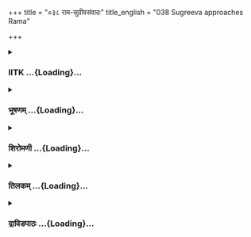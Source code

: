 +++
title = "०३८ राम-सुग्रीवसंवादः"
title_english = "038 Sugreeva approaches Rama"

+++
<div caption="श्रीराम-हरिसीताराममूर्ति-घनपाठिभ्यां वचनम्" class="audioEmbed" src="https://archive.org/download/Ramayana-recitation-Sriram-harisItArAmamUrti-Ghanapaati-v2/Kanda_4/Kanda_4_KSK-038-Rama_Sugreeva_Samvadhaha.mp3"></div>

<div class="js_include collapsed" newlevelforh1="3" title="IITK" unfilled url="/purANam/rAmAyaNam/audIchya-pAThaH/iitk/4_kiShkindhAkANDam/04-vAnara-preShaNam/038_rAma-sugrIvasaMvAdaH.md">
<details><summary><h3>IITK ...{Loading}...</h3></summary>

Sugriva expresses his indebtedness to Rama -- armies of monkeys of
varied forms and strength from different parts of the earth arrive.



#### श्लोकः
##### मूलम्
प्रतिगृह्य च तत्सर्वमुपायनमुपाहृतम्।  
वानरान्सान्त्वयित्वा च सर्वानेव व्यसर्जयत्॥4.38.1॥

##### शब्दार्थः
उपाहृतम् presented, तत् that, सर्वम् all that, उपायनम् gifts, प्रतिगृह्य after taking, सान्त्वयित्वा च pleasing them, सर्वान् एव all of them, वानरान् monkeys, व्यसर्जयत् permitted to go.

##### आङ्ग्लानुवादः
On receiving all the gifts presented by the monkeys, Sugriva permitted them to go happy.



#### श्लोकः
##### मूलम्
विसर्जयित्वा स हरीन् शूरांस्तान्कृतकर्मणः।  
मेने कृतार्थमात्मानं राघवं च महाबलम्॥4.38.2॥

##### शब्दार्थः
सः he, कृतकर्मणः those who have done the task asigned, शूरान् तान् those heroes, हरीन् the monkeys, विसर्जयित्वा after sending away, आत्मानम् himself, महाबलम् powerful, राघवं च and Rama, कृतार्थम् achieved, मेने felt.

##### आङ्ग्लानुवादः
The monkey heroes sent by Sugriva performed the task assigned to them and felt powerful Rama's task has been achieved (a successful beginning has been made).



#### श्लोकः
##### मूलम्
स लक्ष्मणो भीमबलं सर्ववानरसत्तमम्।  
अब्रवीत्प्रश्रितं वाक्यं सुग्रीवं सम्प्रहर्षयन्॥4.38.3॥  
किष्किन्धाया विनिष्क्राम यदि ते सौम्य रोचते।

##### शब्दार्थः
सः लक्ष्मणः that Lakshmana, भीमबलम् of terrific strength, सर्ववानरसत्तमम् foremost among the monkeys, सुग्रीवम् Sugriva, सम्प्रहर्षयन् cheering, प्रश्रितम् humbly, वाक्यम् words, अब्रवीत्  
said, सौम्य O goodnatured, ते to you, रोचते यदि if it pleases, किष्किन्धायाः from Kishkinda, विनिष्क्राम depart.

##### आङ्ग्लानुवादः
Cheering Sugriva, the foremost among the monkeys, the mighty Lakshmana said in a humble wayः 'O goodnatured Sugriva if you would like to come to Rama let us depart  from Kishkinda.



#### श्लोकः
##### मूलम्
तस्य तद्वचनं श्रुत्वा लक्ष्मणस्य सुभाषितम्॥4.38.4॥  
सुग्रीवः परमप्रीतो वाक्यमेतदुवाच ह।  
एवं भवतु गच्छावः स्थेयं त्वच्छासने मया॥4.38.5॥

##### शब्दार्थः
सुग्रीवः Sugriva, सुभाषितम् gentle words, तस्यलक्ष्मणस्य of Lakshmana, तत् वचनम् those words, श्रुत्वा on hearing, परमप्रीतः highly pleased, एतत् this, वाक्यम् word, उवाच ह spoke, एवम् in that manner, भवतु let it be so, गच्छावः we both may go, मया to me, त्वच्छासने at your command, स्थेयम् I should stand.

##### आङ्ग्लानुवादः
Hearing the gentle words of Lakshmana, spoken lovingly in that manner and asking him to come along with him, Sugriva was highly pleased.He agreed to go with him and said, 'As you please. I abide by your command'.



#### श्लोकः
##### मूलम्
तमेवमुक्त्वा सुग्रीवो लक्ष्मणं शुभलक्षणम्।  
विसर्जयामास तदा तारामन्याश्च योषितः॥4.38.6॥

##### शब्दार्थः
सुग्रीवः Sugriva, शुभलक्षणम् auspicious signs, तं लक्ष्मणम् that Lakshmana, एवम् in such a way, उक्त्वा having spoken, तदा then, ताराम् to Tara, अन्याः योषितश्चैव other  women also, विसर्जयामास despatched.

##### आङ्ग्लानुवादः
Sugriva spoke to Lakshmana endowed with auspicious signs, and thereupon permitted Tara and other women to leave the place.



#### श्लोकः
##### मूलम्
एतेत्युच्चैर्हरिवरान्सुग्रीवस्समुदाहरत्।  
तस्य तद्वचनं श्रुत्वा हरयश्शीघ्रमाययुः॥4.38.7॥  
बद्धाञ्जलिपुटास्सर्वे ये स्युः स्त्रीदर्शनक्षमाः।

##### शब्दार्थः
सुग्रीवः Sugriva, एते you come, इति thus, उच्चैः loudly, हरिवरान् foremost of the monkeys, समुदाहरत् as he collected them, तस्य his, तत् that, वचनं श्रुत्वा on hearing the word, ये who, स्त्रीदर्शनक्षमाः female monkeys fit to see, स्युः they be, सर्वे all, हरयः monkeys, बद्धाञ्जलिपुटाः those with folded hands, शीघ्रम् quickly, आययुः came.

##### आङ्ग्लानुवादः
Sugriva called in the monkeys who deserved audience of the female folk of the royal family. They came forward quickly with folded hands welcoming the heroes.



#### श्लोकः
##### मूलम्
तानुवाच ततः प्राप्तान्राजाऽर्कसदृशप्रभः॥4.38.8॥  
उपस्थापयत क्षिप्रं शिबिकां मम वानराः।

##### शब्दार्थः
ततः then, अर्कसदृशप्रभः shining like the Sun, राजा king, प्राप्तान् those who came there, तान् them, उवाच said, वानराः monkeys, मम my, शिबिकाम् palanquin, क्षिप्रम् at once, उपस्थापयत get it here.

##### आङ्ग्लानुवादः
Then seeing the monkeys who had come there, king Sugriva who was shining like the Sungod asked them to get a palanquin ready at once.



#### श्लोकः
##### मूलम्
श्रुत्वा तु वचनं तस्य हरयश्शीघ्रविक्रमाः॥4.38.9॥  
समुपस्थापयामासुश्शिबिकां प्रियदर्शनाम्।

##### शब्दार्थः
शीघ्रविक्रमाः those who were quick to act, हरयः monkeys, तस्य his, वचनम् words, श्रुत्वा after hearing, प्रियदर्शनाम् pleasing to see, शिबिकाम् palanquin, समुपस्थापयामासुः placed in front of him.

##### आङ्ग्लानुवादः
On hearing the king, the monkeys who were quick to act placed a beautiful palanquin in front of him.



#### श्लोकः
##### मूलम्
तामुपस्थापितां दृष्ट्वा शिबिकां वानराधिपः॥4.38.10॥  
लक्ष्मणाऽरुह्यतां शीघ्रमिति सौमित्रिमब्रवीत्।

##### शब्दार्थः
वानराधिपः chief of monkeys, उपस्थापिताम् was brought in, तां शिबिकाम् palanquin, दृष्ट्वा seeing, लक्ष्मण Lakshmana, शीघ्रम् quickly, आरुह्यताम् get on, इति thus, सौमित्रिम् to Saumithri, अब्रवत् said.

##### आङ्ग्लानुवादः
Seeing the palanquin placed in front of Sugriva, the chief of the monkeys requested Lakshmana to get in quickly.



#### श्लोकः
##### मूलम्
इत्युक्त्वा काञ्चनं यानं सुग्रीवस्सूर्यसन्निभम्॥4.38.11॥  
बृहद्भिर्हरिभिर्युक्तमारुरोह सलक्ष्मणः।

##### शब्दार्थः
सुग्रीवः Sugriva, इति thus, उक्त्वा having spoken, सूर्यसन्निभम् shining like the Sun, बृहद्भिः by the strong, हरिभिः by the monkeys, युक्तम् fit to be yoked, काञ्चनम् golden, यानम् that vehicle, सलक्ष्मणः along with Lakshmana, आरुरोह got in.

##### आङ्ग्लानुवादः
With this Sugriva, shining like the Sungod, entered along with Lakshmana the golden palanquin carried by ablebodied monkeys.



#### श्लोकः
##### मूलम्
पाण्डुरेणातपत्रेण म्रियमाणेन मूर्धनि॥4.38.12॥  
शुक्लैश्च वालव्यजनैर्धूयमानैस्समन्ततः।  
शङ्खभेरीनिनादैश्च हरिभिश्चाभिवन्दितः॥4.38.13॥  
निर्ययौ प्राप्य सुग्रीवो राज्यश्रियमनुत्तमाम्।

##### शब्दार्थः
सुग्रीवः Sugriva, अनुत्तमाम् utmost, राज्यश्रियम् royal prosperity, प्राप्य having attained, हरिभिः by monkeys, अभिनन्दितः greeted, मूर्धनि over his head, ध्रियमाणेन holding, शुक्लेश्च पाण्डुरेण with  pale white, आतपत्रेण by an umbrella, समन्ततः all over, धूयमानैः fanning, वालव्यजनैः  made of yaktail, शङ्खभेरीनिनादैश्च by the sounds of conches and drums निर्ययौ set out.

##### आङ्ग्लानुवादः
With a pale white umbrella over his head, white yaktail fans and sounds of conches and drums, Sugriva set out receiving greetings from monkeys, rejoicing in his royal  
glory.



#### श्लोकः
##### मूलम्
स वानरशतैस्तीक्ष्णैर्बहुभि श्शस्त्रपाणिभिः॥4.38.14॥  
परिकीर्णो ययौ तत्र यत्र रामो व्यवस्थितः।

##### शब्दार्थः
सः he, शस्त्रपाणिभिः wielding weapons in hand, तीक्ष्णैः sharp, बहुभिः varied, वानरशतैः by hundreds of monkeys, परिकीर्णः surrounded by, रामः Rama, यत्र where, व्यवस्थितः resided, तत्र there, ययौ went forth.

##### आङ्ग्लानुवादः
Surrounded by hundreds of monkeys wielding various sharp weapons, Sugriva went forth to the region where Rama resided৷৷



#### श्लोकः
##### मूलम्
स तं देशमनुप्राप्य श्रेष्ठं रामनिषेवितम्॥4.38.15॥  
अवातरन्महातेजा श्शिबिकायास्सलक्ष्मणः।

##### शब्दार्थः
महातेजाः brilliant, सलक्ष्मणः along with Lakshmana, सः he, रामनिषेवितम् where Rama was resided, श्रेष्ठम् best, तं देशम् that location, अनुप्राप्य having reached, शिबिकायाः from the palanquin, अवातरत् descended.

##### आङ्ग्लानुवादः
Having reached the place where Rama lived, brilliant Sugriva along with Lakshmana descended from the palanquin.



#### श्लोकः
##### मूलम्
आसाद्य च ततो रामं कृताञ्जलिपुटोऽभवत्॥4.38.16॥  
कृताञ्जलौ स्थिते तस्मिन्वानराश्चाभवंस्तथा।

##### शब्दार्थः
ततः then, रामम् to Rama, आसाद्य approached, कृताञ्जलिपुटः with folded hands, अभवत् remained, तस्मिन् when he, कृताञ्जलौ with folded hands, स्थिते stood, वानराश्च  monkeys also, तथा similarly, अभवन् did so.

##### आङ्ग्लानुवादः
Thereafter Sugriva followed by the monkeys approached Rama, and stood with folded hands.



#### श्लोकः
##### मूलम्
तटाकमिव तं दृष्ट्वा रामः कुड्मलपङ्कजम्॥4.38.17॥  
वानराणां महत्सैन्यं सुग्रीवे प्रीतिमानभूत्।

##### शब्दार्थः
रामः Rama, कुड्मलपङ्कजम् filled with lotus buds, तटाकमिव resembling a pond, वानराणाम् of the vanaras, महत् great, सैन्यम् army, दृष्ट्वा after witnessing, सुग्रीवे at Sugriva, प्रीतिमान् pleased one, अभूत् appeared.

##### आङ्ग्लानुवादः
Rama was pleased on beholding the great army of monkeys standing, resembling a pond full of lotus buds.



#### श्लोकः
##### मूलम्
पादयोः पतितं मूर्ध्ना तमुत्थाप्य हरीश्वरम्॥4.38.18॥  
प्रेम्णा च बहुमानाच्च राघवः परिषस्वजे।

##### शब्दार्थः
राघवः Rama, मूर्ध्ना bending the head, पादयोः at both his feet, पतितम् touching in prostration, तम् him, हरीश्वरम् Sugriva, उत्थाप्य lifted him up, प्रेम्णा च with love, बहुमानाच्च with great regard, परिषस्वजे he embraced.

##### आङ्ग्लानुवादः
Sugriva touched Rama's feet, bending his head down, and Rama lifted him up and embraced him with love and great regard.



#### श्लोकः
##### मूलम्
परिष्वज्य च धर्मात्मा निषीदेति ततोऽब्रवीत्॥4.38.19॥  
निषण्णं तं ततो दृष्ट्वा क्षितौ रामोऽब्रवीद्वचः।

##### शब्दार्थः
ततः thereafter, धर्मात्मा righteous, रामः Rama, परिष्वज्य embracing, ततः then, निषीद sit, इति thus, अब्रवीत् said, वचः words, क्षितौ on the ground, निषण्णाम् sat down, तम् him, दृष्ट्वा on seeing, अब्रवीत् said.

##### आङ्ग्लानुवादः
Embracing him, Rama offered him a seat on the ground and saidः



#### श्लोकः
##### मूलम्
धर्ममर्थं च कामं च यस्तु काले निषेवते॥4.38.20॥  
विभज्य सततं वीरस् स राजा हरिसत्तम।

##### शब्दार्थः
वीरः a hero, हरिसत्तम O best among monkeys, यः whoever, धर्मम् duty, अर्थं च wealth also, कामं च desire too, काले in time, विभज्य after dividing due time, निषेवते attends, सः such a man, राजा is king.

##### आङ्ग्लानुवादः
'O best among the heroic monkeys, a king who apportions his time properly towards pursuit of dharma, artha and kama is a hero and deserves to be a king.



#### श्लोकः
##### मूलम्
हित्वा धर्मं तथाऽर्थं च कामं यस्तु निषेवते॥4.38.21॥  
स वृक्षाग्रे यथा सुप्तः पतितः प्रतिबुध्यते।

##### शब्दार्थः
यः whoever, धर्मम् one's duty, तथा so also, अर्थं च pursuit of wealth also, हित्वा after giving up, कामम् desire, निषेवत् attends, सः he, वृक्षाग्रे on the tree top, सुप्तः इव as one lying, पतितः fallen down, प्रतिबुध्यते gets awakened.

##### आङ्ग्लानुवादः
'One who neglects dharma and artha and pursues only kama (sensuous enjoyment) is like a man asleep on top of the tree, waking up only to realize that he has fallen down.



#### श्लोकः
##### मूलम्
अमित्राणां वधे युक्तो मित्राणां सङ्ग्रहे रतः॥4.38.22॥  
त्रिवर्गफलभोक्ता तु राजा धर्मेण युज्यते।

##### शब्दार्थः
अमित्राणाम् of enemies, वधे in slaying, युक्तः  right, मित्राणाम् of friends, सङ्ग्रहे in the acqusition of, रतः is engaged, राजा that king, धर्मेण with righteousness, युज्यते is associated, त्रिवर्गफलभोक्ता च enjoys the fruits of all the three (dharma, artha and kama) goals of life.

##### आङ्ग्लानुवादः




#### श्लोकः
##### मूलम्
उद्योगसमयस्त्वेषप्राप्तश्शत्रुविनाशन॥4.38.23॥  
सञ्चिन्त्यतां हि पिङ्गेश हरिभिस्सह मन्त्रिभिः।

##### शब्दार्थः
शत्रुविनाशन O slayer of enemies, पिङ्गेश O king of monkeys, एषः this, उद्योगसमयः time for enterprise, प्राप्तः set in, मन्त्रिभिः ministers, हरिभिः सह and with monkeys, सञ्चिन्त्यताम् think over.

##### आङ्ग्लानुवादः
'O king of monkeys, slayer of enemies the time to act has arrived. Think of the strategies with your ministers and other monkeys.



#### श्लोकः
##### मूलम्
एवमुक्तस्तु सुग्रीवो रामं वचनमब्रवीत्॥4.38.24॥  
प्रणष्टा श्रीश्च कीर्तिश्च कपिराज्यं च शाश्वतम्।  
त्वत्प्रसादान्महाबाहो पुनःप्राप्तमिदं मया॥4.38.25॥

##### शब्दार्थः
एवम् in that manner, उक्तः having said, सुग्रीवः Sugriva, रामम् to Rama, वचनम् these words, अब्रवीत् spoke, महाबाहो O longarmed one, प्रणष्टा that had been lost, श्रीश्च fortune, कीर्तिश्च and fame, शाश्वतम् permanent, इदम् this, कपिराज्यं च kingdom of vanaras too, मया by me, त्वत्प्रसादात् by your grace only, प्राप्तम् obtained.

##### आङ्ग्लानुवादः
On hearing this, Sugriva said to Rama,'O longarmed one the fortune, fame and soverignty of vanaras which was lost has been regained only by your grace.



#### श्लोकः
##### मूलम्
तव देव प्रसादाच्च भ्रातुश्च जयतां वर।  
कृतं न प्रतिकुर्याद्यः पुरुषाणां स दूषकः॥4.38.26॥

##### शब्दार्थः
देव O lord, जयतां वर best of the victorious men, तव your, भ्रातुश्च your brother's, प्रसादात् by the grace, च also, कृतम् accomplished, यः whoever, न प्रतिकुर्यात् not help in return, पुरुषाणाम् among men, स दूषकः the lowest.

##### आङ्ग्लानुवादः
'O victorious lord he who does not repay the help got through your grace and your brother's is despicable among men.



#### श्लोकः
##### मूलम्
एते वानरमूख्याश्च शतशश्शत्रुसूदन।  
प्राप्ताश्चादाय बलिनः पृथिव्यां सर्ववानरान्॥4.38.27॥

##### शब्दार्थः
शत्रुसूदन destroyer of enemies, शतशः in hundreds, एते these, वानरमुख्याः chiefs of monkeys, पृथिव्याम् on the earth, बलिनः strong ones, सर्ववानरान् all the vanaras, आदाय gathering, प्राप्ताः have reached.

##### आङ्ग्लानुवादः
'O destroyer of enemies hundreds of strong vanara chiefs gathered from all over the earth have reached here.



#### श्लोकः
##### मूलम्
ऋक्षाश्चावहिताश्शूरा गोलाङ्गूलाश्च राघव।  
कान्तारवनदुर्गाणामभिज्ञा घोरदर्शनाः॥4.38.28॥  
देवगन्धर्वपुत्राश्च वानराः कामरूपिणः।  
स्वैस्स्वैः परिवृतास्सैन्यैर्वर्तन्ते पथि राघव॥4.38.29॥

##### शब्दार्थः
राघव O Rama, कान्तार वनदुर्गाणाम् inaccessible fortresses of forests, घोरदर्शनाः of fierce  appearance, ऋक्षाश्च bears, अवाहिताः familiar with every place, शूराः valiant, गोलाङ्गूलाश्च golangulas also, देवगन्धर्वपुत्राश्च loins of divine beings, and gandharvas, कामरूपिणः  who can assume any form at their will, वानराश्च vanaras, स्वैः स्वैः with their, सैन्यैः armies, परिवृताः gathered, पथि on the way, वर्तन्ते are coming.

##### आङ्ग्लानुवादः
'O Rama valiant bears of fierce appearance, also golangulas (a variety of monkeys with tails like cows') familiar with the inaccessible fortresses of forest have come. These monkeys are sons of divine beings and gandharvas who can assume any form at will. They are on their way along with their armies.



#### श्लोकः
##### मूलम्
शतैश्शतसहस्रैश्च वर्तन्ते कोटिभिश्च प्लवङ्गमाः।  
अयुतैश्चावृता वीराश्शङ्कुभिश्च परन्तप ॥4.38.30॥  
अर्बुदैरर्बुदशतैर्मध्यैश्चान्त्यैश्च वानराः।  
समुद्रैश्च परार्धैश्च हरयो हरियूथपाः॥4.38.31॥  
आगमिष्यन्ति ते राजन्महेन्द्रसमविक्रमाः।  
मेरुमन्दरसङ्काशा विन्ध्य मेरुकृतालयाः॥4.38.32॥

##### शब्दार्थः
राजन् O king, वीर heroic, शतैः in hundreds, शतसहस्रैश्च in lakhs, कोटिभिश्च even in crores, प्लवङ्गमाः monkeys, अयुतैश्च in ayutas, शङ्कुभिश्च in sankus(multitudes), अर्बुदैः one hundred millions, अर्बुदशतैः hundreds of arbudas, मध्यैश्च in madhyas, अन्त्येश्च in antyas, आवृताः come together, वानराः monkeys, वर्तन्ते are reaching, समुद्रैश्च in samudras, परार्धैश्च in parardhas, हरयः monkeys, महेन्द्रसमविक्रमाः comparable to Indra in courage, मेरुमन्दरसङ्काशाः mount Meru, and Mandara, विन्ध्यमेरुकृतालयाः mount Vindhya and Meru, हरियूथपाः monkey troops, आगमिष्यन्ति have started coming.

##### आङ्ग्लानुवादः
O scorcher of enemies the vanara troops in hundred thousand crores, ayutas, sanku, arbuda, hundreds of arbudas, madhyas, antyas, samudras and parardhas (100000000000000000), are expected. O king  they are residents of Vindhya and Meru mountains, comparable to lord Indra in courage and appear like mountains Meru and Mandara.



#### श्लोकः
##### मूलम्
ते त्वामभिगमिष्यन्ति राक्षसं ये सबान्धवम्।  
निहत्य रावणं सख्ये ह्यानयिष्यन्ति मैथिलीम्॥4.38.33॥

##### शब्दार्थः
ये those, संख्ये in war, सबान्धवम् with relatives, राक्षसम् ogre, रावणम् Ravana, निहत्य after killing, मैथिलीम् Maithili, आनयिष्यन्ति will bring her, ते they, त्वाम् you, अभिगमिष्यन्ति they will reach you.

##### आङ्ग्लानुवादः
'The monkeys who can kill ogre Ravana and his relatives in battle and bring back Maithili will be arriving shortly.



#### श्लोकः
##### मूलम्
ततस्तमुद्योगमवेक्ष्य बुद्धिमा  
न्हरिप्रवीरस्य निदेशवर्तिनः।  
बभूव हर्षाद्वसुधाधिपात्मजः  
प्रबुद्धनीलोत्पलतुल्यदर्शनः॥4.38.34॥

##### शब्दार्थः
ततः then, बुद्धिमान् wise, वसुधाधिपात्मजः son to king of the earth (Rama), निदेशवर्तिनः those who take orders, हरिप्रवीरस्य of the monkey lord, तमुद्योगम् that effort, अवेक्ष्य observing, हर्षात् with delight, प्रबुद्धनीलोत्पलतुल्यदर्शनः appeared like a blooming blue lotus, बभूव remained.

##### आङ्ग्लानुवादः
The wise statesman, Rama observing the efforts of Sugriva and his attendants looked like a blooming blue lotus through delight.  

#### समाप्तिः
 श्रीमद्रामायणे वाल्मीकीय आदिकाव्ये किष्किन्धाकाण्डे अष्टत्रिंशस्सर्गः॥  
Thus ends of thirtyeighth sarga in Kishkindakanda of the first epic, the Holy Ramayana, composed by sage Valmiki.

</details>
</div>
<div class="js_include collapsed" newlevelforh1="3" title="भूषणम्" unfilled url="/purANam/rAmAyaNam/audIchya-pAThaH/TIkA/bhUShaNa_iitk/4_kiShkindhAkANDam/04-vAnara-preShaNam/038_rAma-sugrIvasaMvAdaH.md">
<details><summary><h3>भूषणम् ...{Loading}...</h3></summary>



प्रतिगृह्य च तत्सर्वमुपायनमुपाहृतम् ।  

वानरान् सान्त्वयित्वा च सर्वानेव व्यसर्जयत्  ॥  ४।३८।१  ॥   

विसर्जयित्वा स हनीन् शूरांस्तान्कृतकर्मणः ।  

मेने कृतार्थमात्मानं राघवं च महाबलम्  ॥  ४।३८।२  ॥   

स लक्ष्मणो भीमबलं सर्ववानरसत्तमम् ।  

अब्रवीत्प्रश्रितं वाक्यं सुग्रीवं सम्प्रहर्षयन् ।  

किष्किन्धाया विनिष्क्राम यदि ते सौम्य रोचते  ॥  ४।३८।३  ॥   

तस्य तद्वचनं श्रुत्वा लक्ष्मणस्य सुभाषितम् ।  

सुग्रीवः परमप्रीतो वाक्यमेतदुवाच ह  ॥  ४।३८।४  ॥   

एवं भवतु गच्छावः स्थेयं त्वच्छासने मया  ॥  ४।३८।५  ॥   

तमेवमुक्त्वा सुग्रीवो लक्ष्मणं शुभलक्षणम् ।  

विसर्जयामास तदा तारामन्याश्च योषितः  ॥  ४।३८।६  ॥   

अथ रामेण सुग्रीवसमागमो ऽष्टात्रिंशे प्रतिगृह्येत्यादि । उपायनम् उपदाम्
 ॥  ४।३८।१६  ॥   

  

एतेत्युच्चैर्हरिवरान् सुग्रीवः समुदाहरत् ।  

तस्य तद्वचनं श्रुत्वा हरयः शीघ्रमाययुः  ॥  ४।३८।७  ॥   

बद्धाञ्जलिपुटाः सर्वे ये स्युः स्त्रीदर्शनक्षमाः ।  

तानुवाच ततः प्राप्तान् राजा ऽर्कसदृशप्रभः  ॥  ४।३८।८  ॥   

उपस्थापयत क्षिप्रं शिबिकां मम वानराः  ॥  ४।३८।९  ॥   

श्रुत्वा तु वचनं तस्य हरयः शीघ्रविक्रमाः ।  

समुपस्थापयामासुः शिबिकां प्रियदर्शनाम्  ॥  ४।३८।१०  ॥   

तामुपस्थापितां दृष्ट्वा शिबिकां वानराधिपः ।  

लक्ष्मणारुह्यातां शीघ्रमिति सौमित्रिमब्रवीत्  ॥  ४।३८।११  ॥   

एतेति । एत आगच्छत  ॥  ४।३८।७११  ॥   

  

इत्युक्त्वा काञ्चनं यानं सुग्रीवः सूर्यसन्निभम् ।  

बृहद्भिर्हरिभिर्युक्तमारुरोह सलक्ष्मणः  ॥  ४।३८।१२  ॥   

पाण्डुरेणातपत्रेण ध्रियमाणेन मूर्धनि ।  

शुक्लैश्च वालव्यजनैर्धूयमानैः समन्ततः  ॥  ४।३८।१३  ॥   

शङ्खभेरीनिनादैश्च हरिभिश्चाभिनन्दितः ।  

निर्ययौ प्राप्य सुग्रीवो राज्यश्रियमनुत्तमाम्  ॥  ४।३८।१४  ॥   

स वानरशतैस्तीक्ष्णैर्बहुभिः शस्त्रपाणिभिः ।  

परिकीर्णो ययौ तत्र यत्र रामो व्यवस्थितः  ॥  ४।३८।१५  ॥   

स तं देशमनुप्राप्य श्रेष्ठं रामनिषेवितम् ।  

अवातरन्महातेजाः शिबिकायाः सलक्ष्मणः  ॥  ४।३८।१६  ॥   

इत्युक्त्वेति । हरिभिः वाहकहरिभिः  ॥  ४।३८।१२१६  ॥   

  

आसाद्य च ततो रामं कृताञ्जलिपुटो ऽभवत् ।  

कृताञ्जलौ स्थिते तस्मिन् वानराश्चाभवंस्तथा  ॥  ४।३८।१७  ॥   

तटाकमिव तद् दृष्ट्वा रामः कुड्मलपङ्कजम् ।  

वानराणां महत्सैन्यं सुग्रीवे प्रीतिमानभूत्  ॥  ४।३८।१८  ॥   

आसाद्येति । तथा ऽभवन् कृताञ्जलिपुटा अभवन्  ॥  ४।३८।१७,१८  ॥   

  

पादयोः पतितं मूर्ध्ना तमुत्थाप्य हरीश्वरम् ।  

प्रेम्णा च बहुमानाच्च राघवः परिषस्वजे  ॥  ४।३८।१९  ॥   

परिष्वज्य च धर्मात्मा निषीदेति ततो ऽब्रवीत्  ॥  ४।३८।२०  ॥   

तं निषण्णं ततो दृष्ट्वा क्षितौ रामो ऽब्रवीद्वचः  ॥  ४।३८।२१  ॥   

धर्ममर्थं च कामं च यस्तु काले निषेवते ।  

विभज्य सततं वीर स राजा हरिसत्तम  ॥  ४।३८।२२  ॥   

हित्वा धर्मं तथा ऽर्थं च कामं यस्तु निषेवते ।  

स वृक्षाग्रे यथा सुप्तः पतितः प्रतिबुध्यते  ॥  ४।३८।२३  ॥   

पादयोरिति । पूर्वं दूरादञ्जलिः कृतः सम्प्रति समीपे पादयोः पतनम्  ॥ 
४।३८।१९२३  ॥   

  

अमित्राणां वधे युक्तो मित्राणां सङ्ग्रहे रतः ।  

त्रिवर्गफलभोक्ता तु राजा धर्मेण युज्यते  ॥  ४।३८।२४  ॥   

उद्योगसमयस्त्वेष प्राप्तः शत्रुविनाशन ।  

सञ्चिन्त्यतां हि पिङ्गेश हरिभिः सह मन्त्रिभिः  ॥  ४।३८।२५  ॥   

एवमुक्तस्तु सुग्रीवो रामं वचनमब्रवीत्  ॥  ४।३८।२६  ॥   

अमित्राणामिति । त्रिवर्गफलभोक्ता यथाकालं धर्मार्थकामरूपफलभोक्ता ।
अयथाकालानुष्ठानवैषम्यं द्योतयति तुशब्दः । धर्मेण राजधर्मेण  ॥  ४।३८।२४२६
 ॥   

  

प्रनष्टा श्रीश्च कीर्तिश्च कपिराज्यं च शाश्वतम् ।  

त्वत्प्रसादान्महाबाहो पुनः प्राप्तमिदं मया ।  

तव देव प्रसादाच्च भ्रातुश्च जयतां वर  ॥  ४।३८।२७  ॥   

कृतं न प्रतिकुर्याद्यः पुरुषाणां स दूषकः  ॥  ४।३८।२८  ॥   

प्रनष्टेत्यादि सार्धश्लोकमेकं वाक्यम् । देव त्वत्प्रसादात्तव भ्रातुः
प्रसादाच्च कपिराज्यादिकं पुनश्च प्राप्तम्  ॥  ४।३८।२७२८  ॥   

  

एते वानरमुख्याश्च शतशः शत्रुसूदन ।  

प्राप्ताश्चादाय बलिनः पृथिव्यां सर्ववानरान्  ॥  ४।३८।२९  ॥   

ऋक्षाश्चावहिताः शूरा गोलाङ्गूलाश्च राघव ।  

कान्तारवनदुर्गाणामभिज्ञा घोरदर्शनाः  ॥  ४।३८।३०  ॥   

देवगन्धर्वपुत्राश्च वानराः कामरूपिणः ।  

स्वैः स्वैः परिवृताः सैन्यैर्वर्तन्ते पथि राघव  ॥  ४।३८।३१  ॥   

एत इति । आदाय आहूय  ॥  ४।३८।२९३१  ॥   

  

शतैः शतसहस्रैश्च कोटिभिश्च प्लवङ्गमाः ।  

अयुतैश्चावृता वीराः शङ्कुभिश्च परन्तप  ॥  ४।३८।३२  ॥   

अर्बुदैरर्बुदशतैर्मध्यैश्चान्तैश्च वानराः ।  

समुद्रैश्च परार्धैश्च हरयो हरियूथपाः ।  

आगमिष्यन्ति ते राजन् महेन्द्रसमविक्रमाः  ॥  ४।३८।३३  ॥   

मेरुमन्दरसङ्काशा विन्ध्यमेरुकृतालयाः ।  

ते त्वामभिगमिष्न्यन्ति राक्षसं ये सबान्धवम् ।  

निहत्य रावणं सङ्ख्ये ह्यानयिष्यान्ति मैथिलीम्  ॥  ४।३८।३४  ॥   

शतैरित्यादि । अत्र केचित्पदमध्याहर्तव्यम् । केचित् प्लवङ्गमाः शतैः
कपिशतैः आवृता आगमिष्यन्ति । केचिच्छतसहस्रैरावृता आगमिष्यन्ति ।
केचित्कोटिभिरावृता आगमिष्यन्ति । केचिदयुतैरावृता आगमिष्यन्ति ।
केचिच्छङ्कुभिः । केचिदर्बुदैः । केचिन्मध्यैः । केचिदन्तैरावृता
आगमिष्यन्ति । केचिद्धरयः समुद्रैरावृता आगमिष्यन्ति । केचित्परार्धैरावृता
आगमिष्यन्तीति योजना । सङ्ख्यालक्षणमुक्तं ज्योतिःशास्त्रे "एकं दश
शतमस्मात्सहस्रमयुतं ततः परं लक्षम् । प्रयुतं कोटिमथार्बुदवृन्दे खर्वं
निखर्वं च । तस्मान्महासरोजं शङ्कुं सरितां पतिं त्वन्तम् । मध्यं
परार्धमाहुर्यथोत्तरं दशगुणं तथा ज्ञेयम्" इति । हरियूथपा
इत्येतत्प्रथमान्तविशेषणत्वेन सर्वत्र सम्बध्यते  ॥  ४।३८।३२३४  ॥   

  

ततस्तमुद्योगमवेक्ष्य बुद्धिमान् हरिप्रवीरस्य निदेशवर्तिनः ।  

बभूव हर्षाद्वसुधाधिपात्मजः प्रबुद्धनीलोत्पलतुल्यदर्शनः  ॥  ४।३८।३५  ॥   

इत्यार्षे श्रीरामायणे वाल्मीकीये आदिकाव्ये श्रीमत्किष्किन्धाकाण्डे
अष्टात्रिंशः सर्गः  ॥  ३८  ॥   

तत इति । प्रबुद्धनीलोत्पलतुल्यदर्शनः विकसितनीलोत्पलदर्शनीयवर्णः  ॥ 
४।३८।३५  ॥   

इति श्रीगोविन्दराजविरचिते श्रीरामायणभूषणे मुक्ताहाराख्याने
किष्किन्धाकाण्डव्याख्याने अष्टात्रिंशः सर्गः  ॥  ३८  ॥   



</details>
</div>
<div class="js_include collapsed" newlevelforh1="3" title="शिरोमणी" unfilled url="/purANam/rAmAyaNam/audIchya-pAThaH/TIkA/shiromaNI_iitk/4_kiShkindhAkANDam/04-vAnara-preShaNam/038_rAma-sugrIvasaMvAdaH.md">
<details><summary><h3>शिरोमणी ...{Loading}...</h3></summary>



उपायनप्रग्रहणानन्तरकालिकं सुग्रीववृत्तान्तमाह प्रतिगृह्येत्यादिभिः ।
उपाहृतं वानरैः प्रापितमुपायनं प्रतिगृह्य वानरान् सान्त्वयित्वा
व्यसर्जयत्  ॥  ४।३८।१  ॥   

  

विसर्जयित्वेति । स सुग्रीवः कृतकर्मणः बहुवारं साधितकृत्यान् हरीन्
विसर्जयित्वा विसर्ज्य राघवमात्मानं च कृतार्थं मेने  ॥  ४।३८।२  ॥   

  

स इति । लक्ष्मणः सुग्रीवं संप्रहर्षयन् हे सौम्य यदि तव रोचते तर्हि
किष्किन्धाया विनिष्कामः विनिष्क्रमणं भवेदिति शेषः, इति प्रश्रितं
वाक्यमब्रवीत् । सार्धश्लोक एकान्वयी  ॥  ४।३८।३  ॥   

  

तस्येति । सुभाषितं लक्ष्मणस्य वचनं श्रुत्वा त्वच्छासने यतो मया स्थेयम्
अतः एवं भवदुक्तं भवतु सिध्यतु वयं गच्छामः । एतत् वाक्यं परमप्रीतः
सुग्रीवः उवाच । सार्धश्लोक एकान्वयी  ॥  ४।३८।४,५  ॥   

  

तमिति । सुग्रीवो लक्ष्मणमेवमुक्त्वा ताराद्या योषितः विसर्जयामास तत्तत्
गृहं प्रापयामास  ॥  ४।३८।६  ॥   

  

एहीति । सुग्रीवो हरिवरान् एहीत्युच्चैः समुदाहरत । अर्धं पृथक् । तस्येति
। ये स्त्रीदर्शने क्षमाः तारादिसमीपस्य सुग्रीवदर्शनयोग्याः स्युः
बद्धाञ्जलिपुटास्ते हरयः वचनं श्रुत्वा शीघ्रमाययुः । अर्धद्वयमेकान्वयि  ॥ 
४।३८।७  ॥   

  

तानिति । अर्कसदृशप्रभो राजा हे वानराः मम शिबिकां क्षिप्रमुपस्थापयत इति
प्राप्तान् वानरान् उवाच  ॥  ४।३८।८  ॥   

  

श्रुत्वेति । हरयस्तस्य सुग्रीवस्य वचनं श्रुत्वा शिबिकां समुपस्थापयामासुः
 ॥  ४।३८।९  ॥   

  

तामिति । वानराधिपः सुग्रीवः शिबिकां समुपस्थापितां दृष्ट्वा हे लक्ष्मण
त्वया आरुह्यतामिति सौमित्रिमब्रवीत्  ॥  ४।३८।१०  ॥   

  

इतीति । इत्युक्त्वा बहुभिर्हरिभिर्वानरैः युक्तं विमानं सलक्ष्मणो
लक्ष्मणसहितः सन्नारुरोह  ॥  ४।३८।११  ॥   

  

पाण्डुरेणेति । मूर्धनि ध्रियमाणेन पाण्डुरेण पाण्डुरवर्णविशिष्टेन
आतपत्रेण छत्रेण समन्ततो धूयमानैर्वालव्यजनैश्चामरैश्च शङ्खभेरीनिनादैश्च
बन्दिभिश्च अभिनन्दितः प्राप्तानन्दः सुग्रीवः उत्तमां राज्यश्रियं प्राप्य
निर्ययौ । अर्धचतुष्टयमेकान्वयि  ॥  ४।३८।१२,१३  ॥   

  

स इति । तीक्ष्णैः बहुभिः परिकीर्णो युक्तः सः सुग्रीवः यत्र रामो
व्यवस्थितः संस्थितस्तत्र ययौ  ॥  ४।३८।१४  ॥   

  

स इति । सलक्ष्मणः सुग्रीवः रामनिषेवितं तं देशमनुप्राप्य शिबिकायाः
अवातरत् । ततो राममासाद्य कृताञ्जलिपुटो ऽभवत् । सार्धश्लोक एकान्वयी  ॥ 
४।३८।१५,१६  ॥   

  

कृतेति । स्थिते तस्मिन् सुग्रीवे कृताञ्जलौ सति वानराश्च तथा कृताञ्जलयो
ऽभवन् । अर्ध पृथक्-- तटाकमिति । कु़ड्मलपङ्कजं मुकुलीभूतपङ्कजविशिष्टं तं
प्रसिद्धं तटाकमिव वानराणां महत्सैन्यं रामो दृष्ट्वा सुग्रीवे
प्रीतिमानभूत् । अर्धद्वयमेकान्वयि  ॥  ४।३८।१७  ॥   

  

पादयोरिति । मूर्ध्ना पादयोः पतितं हरीश्वरं प्रेम्णा बहुमानात्
अतिसत्काराच्च धर्मात्मा राघवः परिषस्वजे परिष्वज्य निषीद तिष्ठ
इत्यब्रवीच्च । सार्धश्लोक एकान्वयी  ॥  ४।३८।१८,१९  ॥   

  

निषण्णमिति । क्षितौ पृथिव्यां निषण्णं स्थितं तं सुग्रीवं दृष्ट्वा रामो
ऽब्रवीत् । अर्धं पृथक् । तद्वचनाकारमाह धर्ममिति । यः पुरुषः धर्मादीन्
विभज्य काले यथोचितसमये सततं सेवते स एव राजा । अर्धद्वयमेकान्वयि  ॥ 
४।३८।२०  ॥   

  

हित्वेति । यः पुरुषः धर्ममर्थं च हित्वा काममेव सेवते सः पुरुषः पतितः
अर्थादिभ्यः च्युतः सन् प्रतिबुध्यते प्रश्चात्तापं करोतीत्यर्थः । तत्र
दृष्टान्तः वृक्षाग्रे सुप्तः अत एव पतितः जनो यथा  ॥  ४।३८।२१  ॥   

  

अमित्राणामिति । अमित्राणां शत्रूणां वधे युक्तः नियतचित्तः मित्राणां
संग्रहे संपादने रतो राजा धर्मेण युज्यते अत एव त्रिवर्गफलभोक्ता च भवतीति
शेषः  ॥  ४।३८।२२  ॥   

  

उद्योगेति । हे शत्रुनिषूदन एषः उद्योगसमयः उद्योगकालः प्राप्तः अतः
मन्त्रिभिर्हरिभिर्वानरैः सह संचिन्त्यताम् उद्योगः क्रियतामित्यर्थः,
एवमुक्तः सुग्रीवः राममब्रवीत् । सार्धश्लोक एकान्वयी  ॥  ४।३८।२३,२४  ॥   

  

तद्वचनाकारमाह प्रनष्टेति । अयमित्थमेव पूर्वमपि पठितः अतो न व्याख्यायते
 ॥  ४।३८।२५  ॥   

  

तवेति । प्रसादात् प्रीतेः तव भ्रातुर्लक्ष्मणस्य च कृतमुपकारं यो न
प्रतिकुर्यात् स पुरुषाणां महात्मनां दूषकः महात्मविघातदोषं लभते इत्यर्थः
 ॥  ४।३८।२६  ॥   

  

एते इति । शतशः एते वानरमुख्याः पृथिव्यां सर्ववानरानादाय प्राप्ताः  ॥ 
४।३८।२७  ॥   

  

ऋक्षा इति । कान्तारवनदुर्गाणामभिज्ञाः स्वैः स्वैः सैन्यैः परिवृताः
ऋक्षादयः देवादिपुत्राश्च वानराः पथि वर्तन्ते । श्लोकद्वयमेकान्वयि  ॥ 
४।३८।२८,२९  ॥   

  

शतैरिति । हरियूथपाः हरयः शतादिभिर्वानरैरावृता वर्तन्ते, तत्र शतसहस्रे
प्रसिद्धे । कोटिर्लक्षशतमयुतं दशसहस्रं, शङ्कुः कोटिलक्षम्, अर्बुदं
शङ्कुसहस्रं, मध्यम्, अर्बुदाद्दशगुणं, अन्त्यः मध्याद्दशगुणः, समुद्रः
अन्त्याद्दशगुणः, परार्धः समुद्रात्त्रिंशद्गुण इति । श्लोकद्वयमेकान्वयि
 ॥  ४।३८।३०,३१  ॥   

  

आगमिष्यन्तीति । ते उक्तसंख्याकाः वानरा आगमिष्यन्ति शीघ्रं प्राप्स्यन्ति
 ॥  ४।३८।३२  ॥   

  

ते इति । ये वानरास्त्वामभिगमिष्यन्ति ते सबान्धवं रावणं निहत्य
मैथिलीमानयिष्यन्ति आनेष्यन्ति  ॥  ४।३८।३३  ॥   

  

तत इति । वीर्यवान् वसुधाधिपात्मजः रामः हरिप्रवीरस्य समुद्योगमवेक्ष्य
हर्षात् प्रबुद्धनीलोत्पलतुल्यदर्शनो बभूव  ॥  ४।३८।३४  ॥   

  

इति श्रीमद्वाल्मीकीयरामायणव्याख्याने रामायणशिरोमणौ किष्किन्धाकाण्डे
ऽष्टात्रिंशः सर्गः  ॥  ४।३८  ॥   

  



</details>
</div>
<div class="js_include collapsed" newlevelforh1="3" title="तिलकम्" unfilled url="/purANam/rAmAyaNam/audIchya-pAThaH/TIkA/tilaka_iitk/4_kiShkindhAkANDam/04-vAnara-preShaNam/038_rAma-sugrIvasaMvAdaH.md">
<details><summary><h3>तिलकम् ...{Loading}...</h3></summary>



प्रतिगृह्येति  ॥  ४।३८।१  ॥   

  

राघवं च कृतार्थमित्यनुषङ्गः  ॥  ४।३८।२,३  ॥   

  

विनिष्क्रामेति । प्रार्थने लोट्  ॥  ४।३८।४  ॥   

  

स्थेयम् तन्न हातव्यमित्यर्थः  ॥  ४।३८।५,६  ॥   

  

एहि एतेत्यर्थः  ॥  ४।३८।७  ॥   

  

स्त्रीदर्शनक्षमाः स्त्रीसमूहे ऽपि राजदर्शनक्षमाः अत्याप्ता इति यावत्  ॥ 
४।३८।८११  ॥   

  

हरिभिर्वाहकैः । सलक्ष्मण इत्येनेनैकवाहनारोहणात्सख्यातिशयः सूचितः  ॥ 
४।३८।१२१६  ॥   

  

वानराश्च तथाभवन् कृताञ्जलिपुटा अभवन्नित्यर्थः । आह्लादकत्वात्तटाकोपमा
तुदपमेयं वानराणां महत्सैन्यम्  ॥  ४।३८।१७२१  ॥   

  

वृक्षाग्रे सुप्तः पतितः सन्यथा प्रतिबुध्यते, तथा कामपरो राज्यभ्रष्टः
सन्प्रतिबुध्यत इत्यर्थः  ॥  ४।३८।२२  ॥   

  

त्रिवर्गो धर्मार्थकामलक्षणस्तस्य तत्फलस्य च यथाकालं भोक्ता  ॥  ४।३८।२३
 ॥   

  

सञ्चिन्त्यताम् सीतान्वेषणादिप्रतिज्ञापरिपूर्त्युपायश्चिन्त्यतामित्यर्थः
 ॥  ४।३८।२४,२५  ॥   

  

हे देव तव प्रसादात्तव भ्रातुः प्रसादाच्चेत्यर्थः । पुरुषाणां मध्ये स एव
दूषकः धर्मनाशक इत्यर्थः  ॥  ४।३८।२६  ॥   

  

आदायाहूय  ॥  ४।३८।२७२९  ॥   

  

शतैरित्यादौ "केचित्" इत्यध्याहारः । परिवृता इत्यर्थकम् "आवृताः" इति च
सर्वत्र योज्यम् । शतसहस्रं लक्षम् । लक्षशतं कोटिः । दशसहस्रमयुतम् ।
कोटिलक्षं शङ्कुः  ॥  ४।३८।३०  ॥   

  

शङ्कुसहस्रमर्बुदम् । अर्बुदाद्दशगुणं मध्यम् तस्माद्दशगुणो ऽन्त्यः ततो
विंशतिगुणः समुद्रः ततस्त्रिंशद्गुणः परार्धस्तेनासङ्ख्यत्वमुक्तम्  ॥ 
४।३८।३१,३२  ॥   

  

ये आनयिष्यन्ति ते त्वामभिगमिष्यन्तीत्यन्वयः  ॥  ४।३८।३३  ॥   

  

प्रबुद्धनीलोत्पलतुल्यदर्शनो विकसितनीलोत्पलसदृशनेत्रः  ॥  ४।३८।३४  ॥   

  

इति श्रीरामाभिरामे श्रीरामीये रामायणतिलके वाल्मीकीय आदिकाव्ये
किष्किन्धाकाण्डे ऽष्टात्रिशः सर्गः  ॥  ४।३८  ॥   

  



</details>
</div>
<div class="js_include collapsed" newlevelforh1="3" title="द्राविडपाठः" unfilled url="/purANam/rAmAyaNam/drAviDapAThaH/4_kiShkindhAkANDam/04-vAnara-preShaNam/038_rAma-sugrIvasaMvAdaH.md">
<details><summary><h3>द्राविडपाठः ...{Loading}...</h3></summary>



  
प्रतिहृह्य च तत्सर्वमुपायनमुपाहृतम्।  
वानरान् सान्त्वयित्वा च सर्वानेव व्यसर्जयत् ॥ 4.38.1 ॥   
विसर्जयित्वा स हनीन् शूरांस्तान्कृतकर्मणः।  
मेने कृतार्थमात्मानं राघवं च महाबलम् ॥ 4.38.2 ॥   
अब्रवीत्प्रश्रितं वाक्यं सुग्रीवं सम्प्रहर्षयन्।  
किष्किन्धाया विनिष्क्राम यदि ते सौम्य रोचते ॥ 4.38.3 ॥   
तस्य तद्वचनं श्रुत्वा लक्ष्मणस्य सुभाषितम्।  
सुग्रीवः परमप्रीतो वाक्यमेतदुवाच ह ॥ 4.38.4 ॥   
एवं भवतु गच्छावः स्थेयं त्वच्छासने मया ॥ 4.38.5 ॥   
तमेवमुक्त्वा सुग्रीवो लक्ष्मणं शुभलक्षणम्।  
विसर्जयामास तदा तारामन्याश्च योषितः ॥ 4.38.6 ॥   
एतेत्युच्चैर्हरिवरान् सुग्रीवः समुदाहरत्।  
तस्य तद्वचनं श्रुत्वा हरयः शीघ्रमाययुः ॥ 4.38.7 ॥   
बद्धाञ्जलिपुटाः सर्वे ये स्युः स्त्रीदर्शनक्षमाः।  
तानुवाच ततः प्राप्तान् राजाऽर्कसदृशप्रभः ॥ 4.38.8 ॥   
उपस्थापयत क्षिप्रं शिबिकां मम वानराः ॥ 4.38.9 ॥   
श्रुत्वा तु वचनं तस्य हरयः शीघ्रविक्रमाः।  
समुपस्थापयामासुः शिबिकां प्रियदर्शनाम् ॥ 4.38.10 ॥   
तामुपस्थापितां दृष्ट्वा शिबिकां वानराधिपः।  
लक्ष्मणारुह्यातां शीघ्रमिति सौमित्रिमब्रवीत् ॥ 4.38.11 ॥   
इत्युक्त्वा काञ्चनं यानं सुग्रीवः सूर्यसन्निभम्।  
बृहद्भिर्हरिभिर्युक्तमारुरोह सलक्ष्मणः ॥ 4.38.12 ॥   
पाण्डुरेणातपत्रेण ध्रियमाणेन मूर्धनि।  
शुक्लैश्च वालव्यजनैर्धूयमानैः समन्ततः ॥ 4.38.13 ॥   
शङ्खभेरीनिनादैश्च हरिभिश्चाभिनन्दितः।  
निर्ययौ प्राप्य सुग्रीवो राज्यश्रियमनुत्तमाम् ॥ 4.38.14 ॥   
स वानरशतैस्तीक्ष्णैर्बहुभिः शस्त्रपाणिभिः।  
परिकीर्णो ययौ तत्र यत्र रामो व्यवस्थितः ॥ 4.38.15 ॥   
स तं देशमनुप्राप्य श्रेष्ठं रामनिषेवितम्।  
अवातरन्महातेजाः शिबिकायाः सलक्ष्मणः ॥ 4.38.16 ॥   
आसाद्य च ततो रामं कृताञ्जलिपुटोऽभवत्।  
कृताञ्जलौ स्थिते तस्मिन् वानराश्चाभवंस्तथा ॥ 4.38.17 ॥   
तटाकमिव तद् दृष्ट्वा रामः कुड्मलपङ्कजम्।  
वानराणां महत्सैन्यं सुग्रीवे प्रीतिमानभूत् ॥ 4.38.18 ॥   
पादयोः पतितं मूर्ध्ना तमुत्थाप्य हरीश्वरम्।  
प्रेम्णा च बहुमानाच्च राघवः परिषस्वजे ॥ 4.38.19 ॥   
परिष्वज्य च धर्मात्मा निषीदेति ततोऽब्रवीत् ॥ 4.38.20 ॥   
तं निषण्णं ततो दृष्ट्वा क्षितौ रामोऽब्रवीद्वचः ॥ 4.38.21 ॥   
धर्ममर्थं च कामं च यस्तु काले निषेवते।  
विभज्य सततं वीर स राजा हरिसत्तम ॥ 4.38.22 ॥   
हित्वा धर्मं तथाऽर्थं च कामं यस्तु निषेवते।  
स वृक्षाग्रे यथा सुप्तः पतितः प्रतिबुध्यते ॥ 4.38.23 ॥   
अमित्राणां वधे युक्तो मित्राणां सङ्ग्रहे रतः।  
त्रिवर्गफलभोक्ता तु राजा धर्मेण युज्यते ॥ 4.38.24 ॥   
उद्योगसमयस्त्वेष प्राप्तः शत्रुविनाशन।  
सञ्चिन्त्यतां हि पिङ्गेश हरिभिः सह मन्त्रिभिः ॥ 4.38.25 ॥   
एवमुक्तस्तु सुग्रीवो रामं वचनमब्रवीत् ॥ 4.38.26 ॥   
त्वत्प्रसादान्महाबाहो पुनः प्राप्तमिदं मया।  
तव देव प्रसादाच्च भ्रातुश्च जयतां वर ॥ 4.38.27 ॥   
कृतं न प्रतिकुर्याद्यः पुरुषाणां स दूषकः ॥ 4.38.28 ॥   
एते वानरमुख्याश्च शतशः शत्रुसूदन।  
प्राप्ताश्चादाय बलिनः पृथिव्यां सर्ववानरान् ॥ 4.38.29 ॥   
ऋक्षाश्चावहिताः शूरा गोलाङ्गूलाश्च राघव।  
कान्तारवनदुर्गाणामभिज्ञा घोरदर्शनाः ॥ 4.38.30 ॥   
देवगन्धर्वपुत्राश्च वानराः कामरूपिणः।  
स्वैः स्वैः परिवृताः सैन्यैर्वर्तन्ते पथि राघव ॥ 4.38.31 ॥   
शतैः शतसहस्रैश्च कोटिभिश्च प्लवङ्गमाः।  
अयुतैश्चावृता वीराः शङ्कुभिश्च परन्तप ॥ 4.38.32 ॥   
समुद्रैश्च परार्धैश्च हरयो हरियूथपाः।  
आगमिष्यन्ति ते राजन् महेन्द्रसमविक्रमाः ॥ 4.38.33 ॥   
ते त्वामभिगमिष्न्यन्ति राक्षसं ये सबान्धवम्।  
निहत्य रावणं सङ्ख्ये ह्यानयिष्यान्ति मैथिलीम् ॥ 4.38.34 ॥   
ततस्तमुद्योगमवेक्ष्य बुद्धिमान् हरिप्रवीरस्य निदेशवर्तिनः।  
बभूव हर्षाद्वसुधाधिपात्मजः प्रबुद्धनीलोत्पलतुल्यदर्शनः ॥ 4.38.35 ॥   

</details>
</div>
